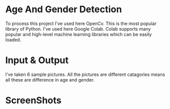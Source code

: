 # Age And Gender Detection
To process this project I've used here OpenCv. This is the most popular library of Python. I've used here Google Colab. Colab supports many popular and high-level machine learning libraries which can be easily loaded. 

# Input & Output
I've taken 6 sample pictures. All the pictures are different catagories means all these are difference in age and gender.

# ScreenShots

